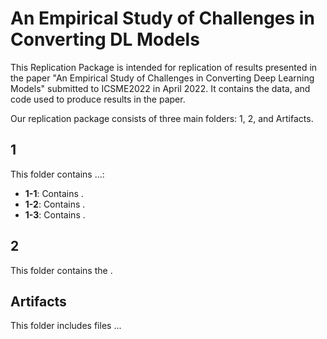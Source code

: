 # An Empirical Study of Challenges in Converting DL Models
This Replication Package is intended for replication of results presented in the paper "An Empirical Study of Challenges in Converting Deep Learning Models" submitted to ICSME2022 in April 2022. It contains the data, and code used to produce results in the paper.

Our replication package consists of three main folders: 1, 2, and Artifacts.

## 1
This folder contains ...:
* **1-1**: Contains .
* **1-2**: Contains .
* **1-3**: Contains .

## 2
This folder contains the . 

## Artifacts
This folder includes files ...
